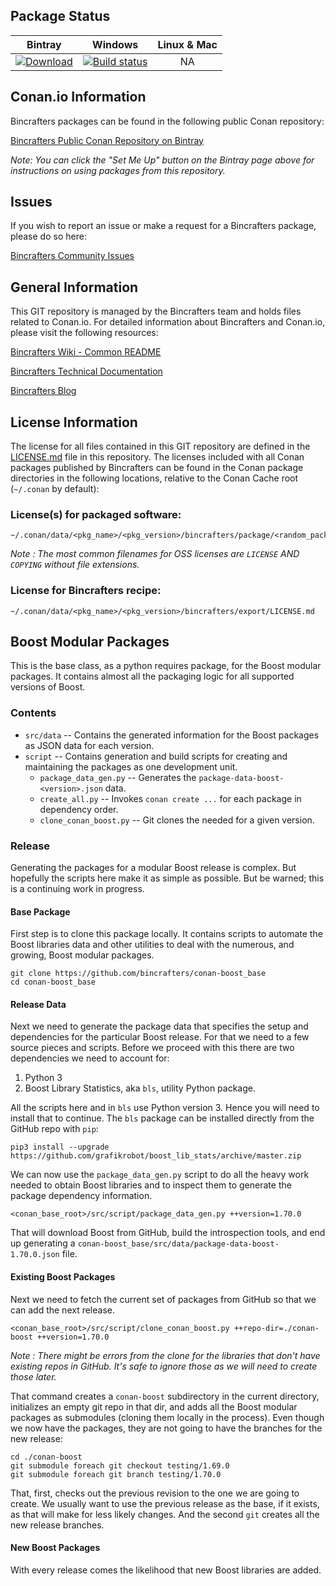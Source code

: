 ## Package Status

| Bintray | Windows | Linux & Mac | 
|:--------:|:---------:|:-----------------:|
|[![Download](https://api.bintray.com/packages/bincrafters/public-conan/boost_base%3Abincrafters/images/download.svg)](https://bintray.com/bincrafters/public-conan/boost_base%3Abincrafters/_latestVersion)|[![Build status](https://ci.appveyor.com/api/projects/status/github/bincrafters/conan-boost_base?svg=true)](https://ci.appveyor.com/project/bincrafters/conan-boost-base)|NA|

## Conan.io Information

Bincrafters packages can be found in the following public Conan repository:

[Bincrafters Public Conan Repository on Bintray](https://bintray.com/bincrafters/public-conan)

*Note: You can click the "Set Me Up" button on the Bintray page above for
instructions on using packages from this repository.*

## Issues

If you wish to report an issue or make a request for a Bincrafters package,
please do so here:  

[Bincrafters Community Issues](https://github.com/bincrafters/community/issues)

## General Information

This GIT repository is managed by the Bincrafters team and holds files related
to Conan.io.  For detailed information about Bincrafters and Conan.io, please
visit the following resources: 

[Bincrafters Wiki - Common README](https://github.com/bincrafters/community/wiki/Common-README.md)

[Bincrafters Technical Documentation](http://bincrafters.readthedocs.io/en/latest/)

[Bincrafters Blog](https://bincrafters.github.io)

## License Information

The license for all files contained in this GIT repository are defined in the
[LICENSE.md](LICENSE.md) file in this repository.  The licenses included with
all Conan packages published by Bincrafters can be found in the Conan package
directories in the following locations, relative to the Conan Cache root
(`~/.conan` by default): 

### License(s) for packaged software: 

    ~/.conan/data/<pkg_name>/<pkg_version>/bincrafters/package/<random_package_id>/license/<LICENSE_FILES_HERE>

*Note :   The most common filenames for OSS licenses are `LICENSE` AND
`COPYING` without file extensions.*
	
### License for Bincrafters recipe: 

    ~/.conan/data/<pkg_name>/<pkg_version>/bincrafters/export/LICENSE.md 

## Boost Modular Packages

This is the base class, as a python requires package, for the Boost modular
packages. It contains almost all the packaging logic for all supported
versions of Boost.

### Contents

* `src/data` -- Contains the generated information for the Boost packages as
    JSON data for each version.
* `script` -- Contains generation and build scripts for creating and
    maintaining the packages as one development unit.
    * `package_data_gen.py` -- Generates the
        `package-data-boost-<version>.json` data.
    * `create_all.py` -- Invokes `conan create ...` for each package in
        dependency order.
    * `clone_conan_boost.py` -- Git clones the needed for a given version.

### Release

Generating the packages for a modular Boost release is complex. But hopefully
the scripts here make it as simple as possible. But be warned; this is a
continuing work in progress.

#### Base Package

First step is to clone this package locally. It contains scripts to automate
the Boost libraries data and other utilities to deal with the numerous,
and growing, Boost modular packages.

```
git clone https://github.com/bincrafters/conan-boost_base
cd conan-boost_base
```

#### Release Data

Next we need to generate the package data that specifies the setup and
dependencies for the particular Boost release. For that we need to a few
source pieces and scripts. Before we proceed with this there are two
dependencies we need to account for:

1. Python 3
2. Boost Library Statistics, aka `bls`, utility Python package.

All the scripts here and in `bls` use Python version 3. Hence you will
need to install that to continue. The `bls` package can be installed
directly from the GitHub repo with `pip`:

```
pip3 install --upgrade https://github.com/grafikrobot/boost_lib_stats/archive/master.zip
```

We can now use the `package_data_gen.py` script to do all the heavy work needed
to obtain Boost libraries and to inspect them to generate the package
dependency information.

```
<conan_base_root>/src/script/package_data_gen.py ++version=1.70.0
```

That will download Boost from GitHub, build the introspection tools, and
end up generating a `conan-boost_base/src/data/package-data-boost-1.70.0.json`
file.

#### Existing Boost Packages

Next we need to fetch the current set of packages from GitHub so that we can
add the next release.

```
<conan_base_root>/src/script/clone_conan_boost.py ++repo-dir=./conan-boost ++version=1.70.0
```
*Note : There might be errors from the clone for the libraries that don't
have existing repos in GitHub. It's safe to ignore those as we will need
to create those later.*

That command creates a `conan-boost` subdirectory in the current directory,
initializes an empty git repo in that dir, and adds all the Boost modular
packages as submodules (cloning them locally in the process). Even though we
now have the packages, they are not going to have the branches for the
new release:

```
cd ./conan-boost
git submodule foreach git checkout testing/1.69.0
git submodule foreach git branch testing/1.70.0
```

That, first, checks out the previous revision to the one we are going to
create. We usually want to use the previous release as the base, if it
exists, as that will make for less likely changes. And the second `git`
creates all the new release branches.

#### New Boost Packages

With every release comes the likelihood that new Boost libraries are added.
